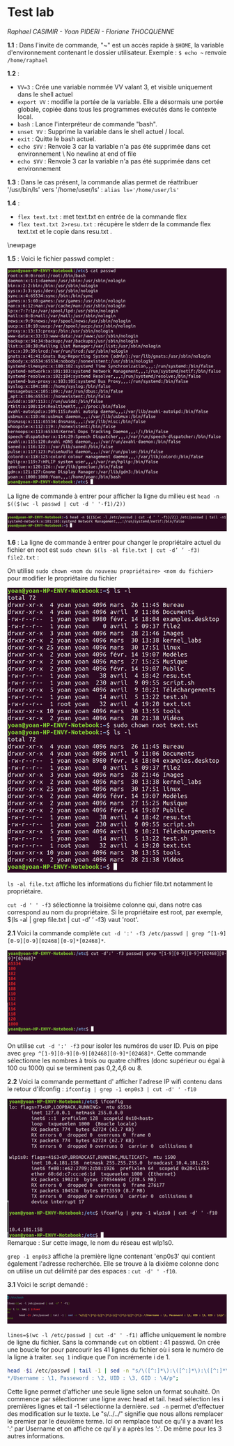 # Test lab

*Raphael CASIMIR - Yoan PIDERI - Floriane THOCQUENNE*

**1.1** : Dans l'invite de commande, "~" est un accès rapide à `$HOME`, la variable d'environnement contenant le dossier utilisateur. Exemple : `$ echo ~` renvoie `/home/raphael`

**1.2** :

* `VV=3` : Crée une variable nommée VV valant 3, et visible uniquement dans le shell actuel
* `export VV` : modifie la portée de la variable. Elle a désormais une portée globale, copiée dans tous les programmes exécutés dans le contexte local.
* `bash` : Lance l'interpréteur de commande "bash". 
* `unset VV` : Supprime la variable dans le shell actuel / local. 
* `exit` : Quitte le bash actuel. 
* `echo $VV` : Renvoie 3 car la variable n'a pas été supprimée dans cet environnement
 \ No newline at end of file 
* `echo $VV` : Renvoie 3 car la variable n'a pas été supprimée dans cet environnement 
 
**1.3** : Dans le cas présent, la commande alias permet de réattribuer '/usr/bin/ls' vers '/home/user/ls' : `alias ls='/home/user/ls'` 
 
**1.4** :  
 
* `flex text.txt` : met text.txt en entrée de la commande flex 
* `flex text.txt 2>resu.txt` : récupère le stderr de la commande flex text.txt et le copie dans resu.txt . 

 \newpage

**1.5** : Voici le fichier passwd complet : 

![Fichier passwd](passwd_all.png)

La ligne de commande à entrer pour afficher la ligne du milieu est `head -n $(($(wc -l passwd | cut -d ' '-f1)/2))`

![Ligne milieu](middle.png)
 
**1.6** : La ligne de commande à entrer pour changer le propriétaire actuel du fichier en root est `sudo chown $(ls -al file.txt | cut -d’ ’ -f3) file2.txt` : 
 
On utilise `sudo chown <nom du nouveau propriétaire> <nom du fichier>` pour modifier le propriétaire du fichier

![Change owner](chown.png)  
 
`ls -al file.txt` affiche les informations du fichier file.txt notamment le propriétaire. 
  
`cut -d ' ' -f3` sélectionne la troisième colonne qui, dans notre cas correspond au nom du propriétaire. Si le propriétaire est root, par exemple, $(ls -al | grep file.txt | cut -d’ ’ -f3) vaut 'root'.  
 
 
**2.1** 
Voici la commande complète `cut -d ':' -f3 /etc/passwd | grep ^[1-9][0-9][0-9][02468][0-9]*[02468]*`. 

![Nombres paires](paire.png)

On utilise `cut -d ':' -f3` pour isoler les numéros de user ID. Puis on pipe avec `grep ^[1-9][0-9][0-9][02468][0-9]*[02468]*`. Cette commande sélectionne les nombres à trois ou quatre chiffres (donc supérieur ou égal à 100 ou 1000) qui se terminent pas 0,2,4,6 ou 8. 
 
**2.2** 
Voici la commande permettant d'  afficher l'adrese IP wifi contenu dans le retour d'ifconfig : `ifconfig | grep -1 enp0s3 | cut -d' ' -f10`

![ifconfig](ifconfig.png)
Remarque : Sur cette image, le nom du réseau est wlp1s0.
 
`grep -1 enp0s3` affiche la première ligne contenant 'enp0s3' qui contient également l'adresse recherchée. Elle se trouve à la dixième colonne donc on utilise un cut délimité par des espaces : `cut -d' ' -f10`. 
 
**3.1** 
Voici le script demandé : 

![Script](scriptsh.png)


`lines=$(wc -l /etc/passwd | cut -d' ' -f1)` affiche uniquement le nombre de ligne du fichier. Sans la commande `cut` on obtient : 41 passwd.
On crée une boucle for pour parcourir les 41 lignes du fichier où i sera le numéro de la ligne à traiter. `seq 1` indique que l'on incrémente i de 1.


```bash
head -$i /etc/passwd | tail -1 | sed -n "s/\([^:]*\):\([^:]*\):\([^:]*\):\([^:]*\):.
*/Username : \1, Passeword : \2, UID : \3, GID : \4/p";
```

Cette ligne permet d'afficher une seule ligne selon un format souhaité. On commence par sélectionner une ligne avec head et tail. head sélection les i premières lignes et tail -1 sélectionne la dernière. `sed -n` permet d'effectuer des modification sur le texte. Le "s/../../" signifie que nous allons remplacer le premier par le deuxième terme. Ici on remplace tout ce qu'il y a avant les ':' par Username et on affiche ce qu'il y a après les ':'. De même pour les 3 autres informations.
